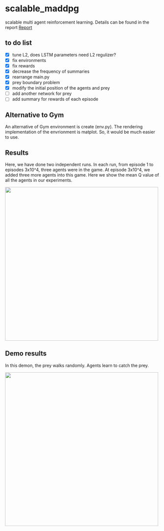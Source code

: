 # scalable_maddpg
scalable multi agent reinforcement learning. Details can be found in the report [Report](scalable-multi-agent.pdf)

## to do list
- [x] tune L2, does LSTM parameters need L2 regulizer?
- [x] fix environments
- [x] fix rewards
- [x] decrease the frequency of summaries
- [x] rearrange main.py
- [x] prey boundary problem
- [x] modify the initial position of the agents and prey
- [ ] add another network for prey
- [ ] add summary for rewards of each episode
## Alternative to Gym
An alternative of Gym environment is create (env.py). The rendering implementation of the envrionment is matplot. So, it would be much easier to use.  
## Results
Here, we have done two independent runs. In each run, from episode 1 to episodes 3x10^4, three agents were in the game. At episode 3x10^4, we added three more agents into this game. Here we show the mean Q value of all the agents in our experiments. 

<img src="https://github.com/livey/scalable_maddpg/blob/master/Notes/fig1.png" width="500"  />

## Demo results
In this demon, the prey walks randomly. Agents learn to catch the prey. 

<img src="https://github.com/livey/scalable_maddpg/blob/master/Notes/replay.gif" width="500"  />
